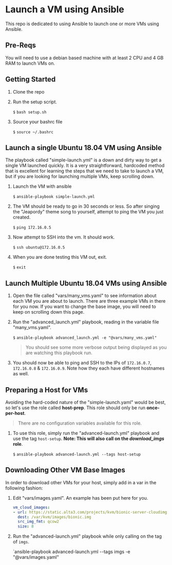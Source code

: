 # Launch a VM using Ansible

This repo is dedicated to using Ansible to launch one or more VMs using Ansible.

## Pre-Reqs

You will need to use a debian based machine with at least 2 CPU and 4 GB RAM to launch VMs on.

## Getting Started

1. Clone the repo

2. Run the setup script.

    `$` `bash setup.sh`

3. Source your bashrc file

    `$` `source ~/.bashrc`

## Launch a single Ubuntu 18.04 VM using Ansible

The playbook called "simple-launch.yml" is a down and dirty way to get a single VM launched quickly. It is a very straightforward, hardcoded method that is excellent for learning the steps that we need to take to launch a VM, but if you are looking for launching multiple VMs, keep scrolling down.

1. Launch the VM with ansible

    `$` `ansible-playbook simple-launch.yml`

0. The VM should be ready to go in 30 seconds or less. So after singing the "Jeapordy" theme song to yourself, attempt to ping the VM you just created.

    `$` `ping 172.16.0.5`
    
0. Now attempt to SSH into the vm. It should work.

    `$` `ssh ubuntu@172.16.0.5`
    
0. When you are done testing this VM out, exit.

    `$` `exit`
 
## Launch Multiple Ubuntu 18.04 VMs using Ansible
1. Open the file called "vars/many_vms.yaml" to see information about each VM you are about to launch. There are three example VMs in there for you now. If you want to change the base image, you will need to keep on scrolling down this page.

0. Run the "advanced_launch.yml" playbook, reading in the variable file "many_vms.yaml".

    `$` `ansible-playbook advanced_launch.yml -e "@vars/many_vms.yaml"`
    
    > You should see some more verbose output being displayed as you are watching this playbook run.

0. You should now be able to ping and SSH to the IPs of `172.16.0.7`, `172.16.0.8` & `172.16.0.9`. Note how they each have different hostnames as well.


## Preparing a Host for VMs

Avoiding the hard-coded nature of the "simple-launch.yaml" would be best, so let's use the role called **host-prep**. This role should only be run **once-per-host**. 

> There are no configuration variables available for this role.

1. To use this role, simply run the "advanced-launch.yml" playbook and use the tag `host-setup`. **Note: This will also call on the _download_imgs_ role**.

    `$` `ansible-playbook advanced-launch.yml --tags host-setup`
    
## Downloading Other VM Base Images

In order to download other VMs for your host, simply add in a var in the following fashion:

1. Edit "vars/images.yaml". An example has been put here for you.

    ```yaml
    vm_cloud_images:
    - url: https://static.alta3.com/projects/kvm/bionic-server-cloudimg-amd64.img
      dest: /var/kvm/images/bionic.img
      src_img_fmt: qcow2
      size: 8
    ```

0. Run the "advanced-launch.yml" playbook while only calling on the tag of `imgs`.

    `ansible-playbook advanced-launch.yml --tags imgs -e "@vars/images.yaml"
